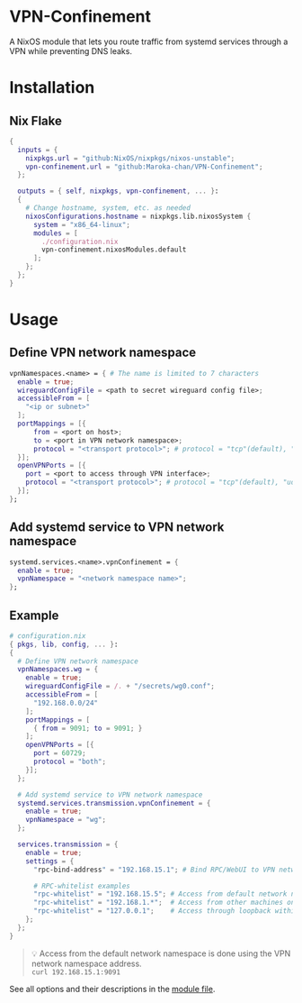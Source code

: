 # VPN-Confinement
A NixOS module that lets you route traffic from systemd services through a VPN while preventing DNS leaks.

# Installation

## Nix Flake

```nix
{
  inputs = {
    nixpkgs.url = "github:NixOS/nixpkgs/nixos-unstable";
    vpn-confinement.url = "github:Maroka-chan/VPN-Confinement";
  };

  outputs = { self, nixpkgs, vpn-confinement, ... }:
  {
    # Change hostname, system, etc. as needed
    nixosConfigurations.hostname = nixpkgs.lib.nixosSystem {
      system = "x86_64-linux";
      modules = [
        ./configuration.nix
        vpn-confinement.nixosModules.default
      ];
    };
  };
}

```

# Usage

## Define VPN network namespace

```nix
vpnNamespaces.<name> = { # The name is limited to 7 characters
  enable = true;
  wireguardConfigFile = <path to secret wireguard config file>;
  accessibleFrom = [
    "<ip or subnet>"
  ];
  portMappings = [{
      from = <port on host>;
      to = <port in VPN network namespace>;
      protocol = "<transport protocol>"; # protocol = "tcp"(default), "udp", or "both"
  }];
  openVPNPorts = [{
    port = <port to access through VPN interface>;
    protocol = "<transport protocol>"; # protocol = "tcp"(default), "udp", or "both"
  }];
};
```

## Add systemd service to VPN network namespace

```nix
systemd.services.<name>.vpnConfinement = {
  enable = true;
  vpnNamespace = "<network namespace name>";
};
```

## Example

```nix
# configuration.nix
{ pkgs, lib, config, ... }:
{
  # Define VPN network namespace
  vpnNamespaces.wg = {
    enable = true;
    wireguardConfigFile = /. + "/secrets/wg0.conf";
    accessibleFrom = [
      "192.168.0.0/24"
    ];
    portMappings = [
      { from = 9091; to = 9091; }
    ];
    openVPNPorts = [{
      port = 60729;
      protocol = "both";
    }];
  };

  # Add systemd service to VPN network namespace
  systemd.services.transmission.vpnConfinement = {
    enable = true;
    vpnNamespace = "wg";
  };

  services.transmission = {
    enable = true;
    settings = {
      "rpc-bind-address" = "192.168.15.1"; # Bind RPC/WebUI to VPN network namespace address

      # RPC-whitelist examples
      "rpc-whitelist" = "192.168.15.5"; # Access from default network namespace
      "rpc-whitelist" = "192.168.1.*";  # Access from other machines on specific subnet
      "rpc-whitelist" = "127.0.0.1";    # Access through loopback within VPN network namespace
    };
  };
}
```

> 💡 Access from the default network namespace is done using the VPN network namespace address.\
> `curl 192.168.15.1:9091`

See all options and their descriptions in the [module file](modules/options.nix).
